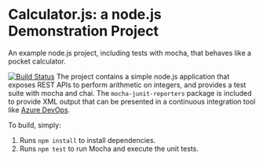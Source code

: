 Calculator.js: a node.js Demonstration Project
==============================================
An example node.js project, including tests with mocha, that behaves like
a pocket calculator.

[![Build Status](https://dev.azure.com/mohanrajiv/Integrating%20External%20source%20Control%20with%20Azure%20Pipelines/_apis/build/status/rajivmo.calculator?branchName=master)](https://dev.azure.com/mohanrajiv/Integrating%20External%20source%20Control%20with%20Azure%20Pipelines/_build/latest?definitionId=15&branchName=master)
The project contains a simple node.js application that exposes REST APIs
to perform arithmetic on integers, and provides a test suite with mocha
and chai.  The `mocha-junit-reporters` package is included to provide XML
output that can be presented in a continuous integration tool like
[Azure DevOps](https://azure.com/devops).

To build, simply:

1. Runs `npm install` to install dependencies.
2. Runs `npm test` to run Mocha and execute the unit tests.

